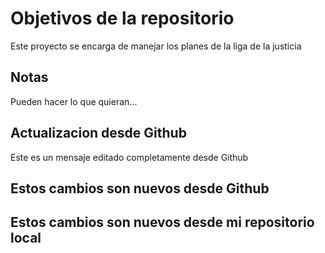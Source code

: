 # Objetivos de la repositorio

Este proyecto se encarga de manejar los planes de la liga de la justicia


## Notas
Pueden hacer lo que quieran...

## Actualizacion desde Github
Este es un mensaje editado completamente desde Github

## Estos cambios son nuevos desde Github
## Estos cambios son nuevos desde mi repositorio local
